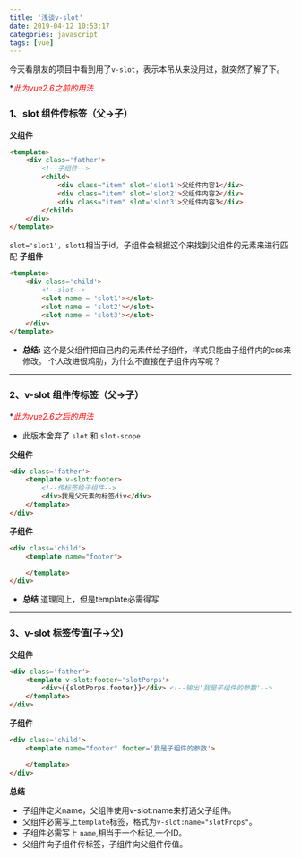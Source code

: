 ```yaml
---
title: '浅谈v-slot'
date: 2019-04-12 10:53:17
categories: javascript
tags: [vue]
---
```


<meta name="referrer" content="no-referrer" />


今天看朋友的项目中看到用了`v-slot`，表示本吊从来没用过，就突然了解了下。

**<font color="red">*此为vue2.6之前的用法</font>**

### 1、slot 组件传标签（父->子）
 **父组件**
```html
<template>
    <div class='father'>
        <!--子组件-->
        <child>
            <div class="item" slot='slot1'>父组件内容1</div>
            <div class="item" slot='slot2'>父组件内容2</div>
            <div class="item" slot='slot3'>父组件内容3</div>
        </child>
    </div>
</template>
```
`slot='slot1'`，`slot1`相当于id，子组件会根据这个来找到父组件的元素来进行匹配
**子组件**
```html
<template>
    <div class='child'>
        <!--slot-->
        <slot name = 'slot1'></slot>
        <slot name = 'slot2'></slot>
        <slot name = 'slot3'></slot>
    </div>
</template>
```
* **总结:**
这个是父组件把自己内的元素传给子组件，样式只能由子组件内的css来修改。
个人改进很鸡肋，为什么不直接在子组件内写呢？

***

### 2、v-slot 组件传标签（父->子）
**<font color="red">*此为vue2.6之后的用法</font>**
* 此版本舍弃了 `slot` 和 `slot-scope`

**父组件**
```html
<div class='father'>
    <template v-slot:footer>
        <!--传标签给子组件-->
        <div>我是父元素的标签div</div>
    </template>
</div>
```

**子组件**
```html
<div class='child'>
    <template name="footer">

    </template>
</div>
```
* **总结**
道理同上，但是template必需得写

***

### 3、v-slot 标签传值(子->父)
**父组件**
```html
<div class='father'>
    <template v-slot:footer='slotPorps'>
        <div>{{slotPorps.footer}}</div> <!--输出'我是子组件的参数'-->
    </template>
</div>
```

**子组件**
```html
<div class='child'>
    <template name="footer" footer='我是子组件的参数'>

    </template>
</div>
```
**总结**
* 子组件定义name，父组件使用v-slot:name来打通父子组件。
* 父组件必需写上`template`标签，格式为`v-slot:name="slotProps"`。
* 子组件必需写上 `name`,相当于一个标记,一个ID。
* 父组件向子组件传标签，子组件向父组件传值。